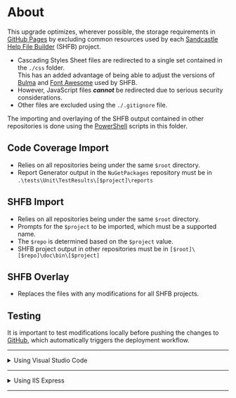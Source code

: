 # About
This upgrade optimizes, wherever possible, the storage requirements in
[GitHub Pages](https://docs.github.com/en/pages/getting-started-with-github-pages/about-github-pages)
by excluding common resources used by each
[Sandcastle Help File Builder](https://ewsoftware.github.io/SHFB/html/bd1ddb51-1c4f-434f-bb1a-ce2135d3a909.htm) (SHFB) project.
- Cascading Styles Sheet files are redirected to a single set contained in the `./css` folder.\
  This has an added advantage of being able to adjust the versions of [Bulma](https://bulma.io/) and
  [Font Awesome](https://fontawesome.com/) used by SHFB.
- However, JavaScript files ***cannot*** be redirected due to serious security considerations.
- Other files are excluded using the `./.gitignore` file.

The importing and overlaying of the SHFB output contained in other repositories is done using the
[PowerShell](https://github.com/PowerShell/PowerShell#-powershell) scripts in this folder.

## Code Coverage Import
- Relies on all repositories being under the same `$root` directory.
- Report Generator output in the `NuGetPackages` repository must be in `.\tests\Unit\TestResults\[$project]\reports`

## SHFB Import
- Relies on all repositories being under the same `$root` directory.
- Prompts for the `$project` to be imported, which must be a supported name.
- The `$repo` is determined based on the `$project` value.
- SHFB project output in other repositories must be in `[$root]\[$repo]\doc\bin\[$project]`

## SHFB Overlay
- Replaces the files with any modifications for all SHFB projects.

## Testing
It is important to test modifications locally before pushing the changes to [GitHub](https://github.com/about), which
automatically triggers the deployment workflow.

---

<details><summary>Using Visual Studio Code</summary>

The [Live Preview](https://marketplace.visualstudio.com/items?itemName=ms-vscode.live-server) extension can be installed.
It hosts a local server to preview web projects and has the following Command Palette options:
- Live Preview: **Show Preview (External Browser)** *available when you have an html page in a project folder open in the editor*
- Live Preview: **Start Server Logging** *logs output to a terminal session*
- Live Preview: **Start Server** *defaults to showing to root level page*
- Live Preview: **Stop server**

Once it is running the following links can be used:
- [.NET Helper Packages](http://127.0.0.1:3000/nuget)
- [WPF Packages](http://127.0.0.1:3000/shfb)
<!---
http://127.0.0.1:3000
http://127.0.0.1:3000/score
--->

</details>

---

<details><summary>Using IIS Express</summary>

[IIS Express](https://learn.microsoft.com/en-us/iis/extensions/introduction-to-iis-express/iis-express-overview)
can be started by running the `.\iis-express.ps1` PowerShell script in the root folder, which binds to port `44399`.

The following links can be used:
- [.NET Helper Packages](http://localhost:44399/nuget)
- [WPF Packages](http://localhost:44399/shfb)
<!---
http://localhost:44399
http://localhost:44399/score
--->
IIS Express is stopped by entering 'Q' in the PowerShell window, or by right-clicking the icon, which
should show in the task bar, and selecting the Exit option.

> ✔️ Using the https protocol is not necessary because `localhost` can only be accessed by local traffic.

See [Using SSL](https://learn.microsoft.com/en-us/iis/extensions/using-iis-express/running-iis-express-without-administrative-privileges#using-ssl) for more information on how to configure it.

*Site definition in:* `%USERPROFILE%\Documents\IISExpress\config\applicationhost.config`
```xml
<site name="Testing" id="2" serverAutoStart="true">
  <application path="/">
    <virtualDirectory path="/" physicalPath="C:\Users\Kevin\source\repos\github\KevinDHeath.github.io" />
  </application>
  <bindings>
    <binding protocol="https" bindingInformation=":44399:localhost" />
  </bindings>
</site>
```
*Command line switch:*
```shell
.\iisexpress.exe /site:Testing
```

</details>

---

